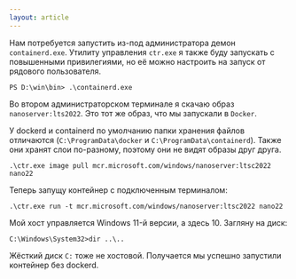 ```yaml
---
layout: article
---
```


Нам потребуется запустить из-под администратора демон `containerd.exe`. Утилиту управления `ctr.exe` я также буду запускать с повышенными привилегиями, но её можно настроить на запуск от рядового пользователя.

```
PS D:\win\bin> .\containerd.exe
```

Во втором администраторском терминале я скачаю образ `nanoserver:lts2022`. Это тот же образ, что мы запускали в `Docker`. 

У dockerd и containerd по умолчанию папки хранения файлов отличаются (`C:\ProgramData\docker` и `C:\ProgramData\containerd`). Также они хранят слои по-разному, поэтому они не видят образы друг друга. 

```
.\ctr.exe image pull mcr.microsoft.com/windows/nanoserver:ltsc2022 nano22
```

Теперь запущу контейнер с подключенным терминалом:

```
.\ctr.exe run -t mcr.microsoft.com/windows/nanoserver:ltsc2022 nano22
```

Мой хост управляется Windows 11-й версии, а здесь 10. Загляну на диск:

```
C:\Windows\System32>dir ..\..
```

Жёсткий диск `C:` тоже не хостовой. Получается мы успешно запустили контейнер без dockerd.
